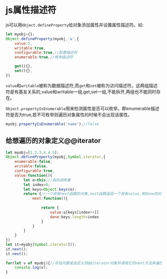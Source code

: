 # js属性描述符
js可以用```Object.defineProperty```给对象添加属性并设置属性描述符。如:
```javascript
let myobj={};
Object.defineProperty(myobj,'a',{
    value:5,
    writable:true,
    configurable:true,//配置描述符
    enumerable:true,//枚举描述符

    get(){},
    set(){},
})
```
```value```和```writable```被称为数据描述符,而```get```和```set```被称为访问描述符。这两组描述符是有基友关系的,value和writable一组,get,set一组,不能拆开,两组也不能同时存在。

```Object.propertyIsEnumerable```用来检测属性是否可以枚举。即enumerable描述符是否为true,若不可枚举则遍历对象属性的时候不会出现该属性。
```javascript
myobj.propertyIsEnumerable('name');//false
```
## 给想遍历的对象定义@@iterator
```javascript
let myobj=[1,2,3,4,4,5];
Object.defineProperty(myobj,Symbol.iterator,{
    enumerable:false,
    writable:false,
    configurable:true,
    value:function(){
        let o=this;//指向调用者
        let index=0;
        let keys=Object.keys(o);
        return {//一个具有next函数的对象,next函数返回一个具有value,和done的对象。
            next:function(){
                
                return {
                    value:o[keys[index++]]
                    done:keys.length<index
                }
            }
        }
    }
})
let it=myobj[Symbol.iterator]();
it.next();
it.next();
...
for(let v of myobj){//寻找内置或自定义的@@iterator对象并调用它的next方法来遍历数据。就是Symbol.iterator这个属性
    console.log(v);
}
```